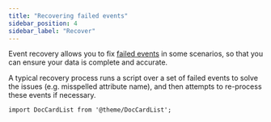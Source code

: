 ```yaml
---
title: "Recovering failed events"
sidebar_position: 4
sidebar_label: "Recover"
---
```


Event recovery allows you to fix [failed events](/docs/fundamentals/failed-events/index.md) in some scenarios, so that you can ensure your data is complete and accurate.

A typical recovery process runs a script over a set of failed events to solve the issues (e.g. misspelled attribute name), and then attempts to re-process these events if necessary.

```mdx-code-block
import DocCardList from '@theme/DocCardList';
```

<DocCardList/>
